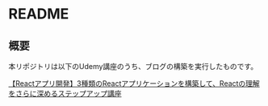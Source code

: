 # README

## 概要

本リポジトリは以下のUdemy講座のうち、ブログの構築を実行したものです。

[【Reactアプリ開発】3種類のReactアプリケーションを構築して、Reactの理解をさらに深めるステップアップ講座](https://www.udemy.com/course/react-3project-app-udemy/)
